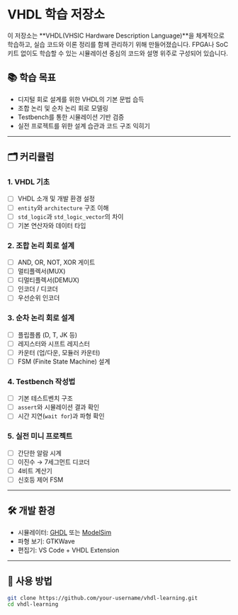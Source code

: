 # VHDL 학습 저장소

이 저장소는 **VHDL(VHSIC Hardware Description Language)**을 체계적으로 학습하고, 실습 코드와 이론 정리를 함께 관리하기 위해 만들어졌습니다. FPGA나 SoC 키트 없이도 학습할 수 있는 시뮬레이션 중심의 코드와 설명 위주로 구성되어 있습니다.

## 📚 학습 목표

- 디지털 회로 설계를 위한 VHDL의 기본 문법 습득
- 조합 논리 및 순차 논리 회로 모델링
- Testbench를 통한 시뮬레이션 기반 검증
- 실전 프로젝트를 위한 설계 습관과 코드 구조 익히기

---

## 🗂️ 커리큘럼

### 1. VHDL 기초

- [ ] VHDL 소개 및 개발 환경 설정
- [ ] `entity`와 `architecture` 구조 이해
- [ ] `std_logic`과 `std_logic_vector`의 차이
- [ ] 기본 연산자와 데이터 타입

### 2. 조합 논리 회로 설계

- [ ] AND, OR, NOT, XOR 게이트
- [ ] 멀티플렉서(MUX)
- [ ] 디멀티플렉서(DEMUX)
- [ ] 인코더 / 디코더
- [ ] 우선순위 인코더

### 3. 순차 논리 회로 설계

- [ ] 플립플롭 (D, T, JK 등)
- [ ] 레지스터와 시프트 레지스터
- [ ] 카운터 (업/다운, 모듈러 카운터)
- [ ] FSM (Finite State Machine) 설계

### 4. Testbench 작성법

- [ ] 기본 테스트벤치 구조
- [ ] `assert`와 시뮬레이션 결과 확인
- [ ] 시간 지연(`wait for`)과 파형 확인

### 5. 실전 미니 프로젝트

- [ ] 간단한 알람 시계
- [ ] 이진수 → 7세그먼트 디코더
- [ ] 4비트 계산기
- [ ] 신호등 제어 FSM

---

## 🛠️ 개발 환경

- 시뮬레이터: [GHDL](https://ghdl.readthedocs.io/) 또는 [ModelSim](https://eda.sw.siemens.com/en-US/ic/model/)
- 파형 보기: GTKWave
- 편집기: VS Code + VHDL Extension

---

## 📎 사용 방법

```bash
git clone https://github.com/your-username/vhdl-learning.git
cd vhdl-learning
